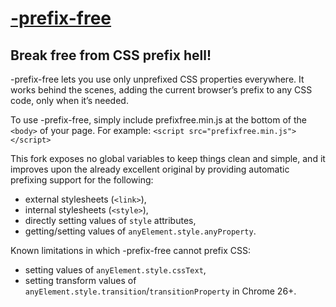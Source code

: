 # [-prefix-free](http://fryn.github.io/prefixfree/)
## Break free from CSS prefix hell!

-prefix-free lets you use only unprefixed CSS properties everywhere. 
It works behind the scenes, adding the current browser’s prefix to any CSS code, only when it’s needed.

To use -prefix-free, simply include prefixfree.min.js at the bottom of the `<body>` of your page. For example:
`<script src="prefixfree.min.js"></script>`

This fork exposes no global variables to keep things clean and simple, and it improves upon the already excellent original by providing automatic prefixing support for the following:
- external stylesheets (`<link>`),
- internal stylesheets (`<style>`),
- directly setting values of `style` attributes,
- getting/setting values of `anyElement.style.anyProperty`.

Known limitations in which -prefix-free cannot prefix CSS:
- setting values of `anyElement.style.cssText`,
- setting transform values of `anyElement.style.transition`/`transitionProperty` in Chrome 26+.
